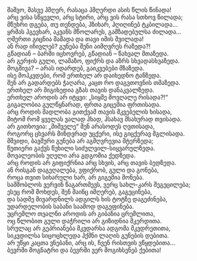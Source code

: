 შაშვო, მასვე ჰმღერ, რასაცა ჰმღერდი ასის წლის წინადა!  
არც ვისა სწყევლი, არც სტირი, არც ვის რასა სთხოვ წილადა;  
მწუხრი დგება, თუ თენდება, ჰზიხარ, ჰღიღინებ ტკბილადა…  
ყრმას ჰგევხარ, აკვანს მწოლარეს, გამზადებულსა ძილადა…  
ღმერთი გიცნია მამადა და თავი იმის შვილადა!  
ან რად იჩივლებ? გუნება შენი აიმღვრეს რაზედა?!  
გწადიან – ბარში იცხოვრებ, გწადიან – წახვალ მთაზედა.  
არ გერჯის გული, ლამაზო, ფიქრს და აზრს სხვადასხვაზედა.  
მოგშივა? – არას იდარდებ, გაიკვებები მზაზედა.  
ისე მოჰკვდები, რომ ერთხელ არ დაიხედნო ტანზედა.  
შენ არ გადარდებს ჭაღარა, კაცთ რო დაგვთოვნის თმაზედა.  
ერთხელ არ მიგიხედია გზას თავის დანაკვალზედა.  
ერთხელ აროდის არ იტყვი: „სიყმე მოვღალე რისადა?!“  
გიგალობია გულწყნარად, ფრთა გიცემია ფრთისადა.  
არც როდის მადლობა გითქვამ თავის მკვებელის ხისადა,  
მიტომ რომ ყველას ვალად ჰხად, ჰსახავ მსახურად თვისადა.  
არ გითხოვია: „მიშველე“ შენ არასოდეს ღვთისადა,  
როგორც ცხვარს მინდვრად უცქერი, ისე გიცქერავ მგლისადა.  
მშვიდი, ბავშური გუნება არ აგმღვრევია მტერზედა;  
წუთიერი გაქვს წუხილი სიძულვილ-სიყვარულზედა.  
მოვალეობის უღელი არა გდგომია ქედზედა.  
არც როდის არ გიფიქრნია არც სხვის, არც თავის ბედზედა.  
ან რისგან დაგეღალება, ვფიქრობ, გული და გონება,  
როცა თვით სიხარული ხარ, არ გიგემია მონება.  
სამშობლოს ვერვინ წაგართმევს, ვერც სახლ-კარს შეგეცილება;  
ესეც რომ მოხდეს, შენ მაინც იმღერებ, გაგეცინება,  
და სადმე მივარდნილს ადგილს ხის ტოტზე დაგეძინება,  
უდარდელობის საბანი საამოდ დაგეფინება.  
უცრემლო თვალნი აროდის არ გიბანია ცრემლითა,  
ოც წლობით გული დაჭრილი არ გიზიდნია მკერდითა.  
სრულაც არ გეპრიანება მკვდარსა ადგომა მკვდრეთითა,  
სიკვდილსა სიცოცხლედა ჰქმნი ლაღის გუნების დებითა.  
არ უწყი კაცთა ვნებანი, არც ის, ჩვენ რისთვის ვწყდებითა…  
ბევრში მოგნატრი და ბევრში ვერ მოგიხსენებ ქებითა!
